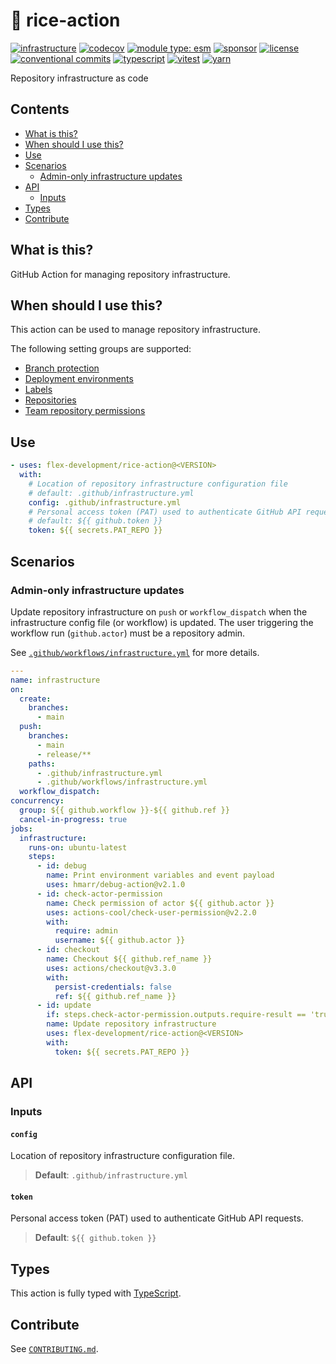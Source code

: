 # :rice: rice-action

[![infrastructure](https://github.com/flex-development/rice-action/actions/workflows/infrastructure.yml/badge.svg)](https://github.com/flex-development/rice-action/actions/workflows/infrastructure.yml)
[![codecov](https://codecov.io/gh/flex-development/rice-action/branch/main/graph/badge.svg?token=rtL6IuEtDK)](https://codecov.io/gh/flex-development/rice-action)
[![module type: esm](https://img.shields.io/badge/module%20type-esm-brightgreen)](https://github.com/voxpelli/badges-cjs-esm)
[![sponsor](https://img.shields.io/badge/sponsor-flex--development-blue.svg?logo=github)](https://github.com/sponsors/flex-development)
[![license](https://img.shields.io/github/license/flex-development/rice-action.svg)](LICENSE.md)
[![conventional commits](https://img.shields.io/badge/-conventional%20commits-fe5196?logo=conventional-commits&logoColor=ffffff)](https://conventionalcommits.org/)
[![typescript](https://img.shields.io/badge/-typescript-3178c6?logo=typescript&logoColor=ffffff)](https://typescriptlang.org/)
[![vitest](https://img.shields.io/badge/-vitest-6e9f18?style=flat&logo=vitest&logoColor=ffffff)](https://vitest.dev/)
[![yarn](https://img.shields.io/badge/-yarn-2c8ebb?style=flat&logo=yarn&logoColor=ffffff)](https://yarnpkg.com/)

Repository infrastructure as code

## Contents

- [What is this?](#what-is-this)
- [When should I use this?](#when-should-i-use-this)
- [Use](#use)
- [Scenarios](#scenarios)
  - [Admin-only infrastructure updates](#admin-only-infrastructure-updates)
- [API](#api)
  - [Inputs](#inputs)
- [Types](#types)
- [Contribute](#contribute)

## What is this?

GitHub Action for managing repository infrastructure.

## When should I use this?

This action can be used to manage repository infrastructure.

The following setting groups are supported:

- [Branch protection][1]
- [Deployment environments][2]
- [Labels][3]
- [Repositories][4]
- [Team repository permissions][5]

## Use

```yaml
- uses: flex-development/rice-action@<VERSION>
  with:
    # Location of repository infrastructure configuration file
    # default: .github/infrastructure.yml
    config: .github/infrastructure.yml
    # Personal access token (PAT) used to authenticate GitHub API requests
    # default: ${{ github.token }}
    token: ${{ secrets.PAT_REPO }}
```

## Scenarios

### Admin-only infrastructure updates

Update repository infrastructure on `push` or `workflow_dispatch` when the infrastructure config file (or workflow) is
updated. The user triggering the workflow run (`github.actor`) must be a repository admin.

See [`.github/workflows/infrastructure.yml`](.github/workflows/infrastructure.yml) for more details.

```yaml
---
name: infrastructure
on:
  create:
    branches:
      - main
  push:
    branches:
      - main
      - release/**
    paths:
      - .github/infrastructure.yml
      - .github/workflows/infrastructure.yml
  workflow_dispatch:
concurrency:
  group: ${{ github.workflow }}-${{ github.ref }}
  cancel-in-progress: true
jobs:
  infrastructure:
    runs-on: ubuntu-latest
    steps:
      - id: debug
        name: Print environment variables and event payload
        uses: hmarr/debug-action@v2.1.0
      - id: check-actor-permission
        name: Check permission of actor ${{ github.actor }}
        uses: actions-cool/check-user-permission@v2.2.0
        with:
          require: admin
          username: ${{ github.actor }}
      - id: checkout
        name: Checkout ${{ github.ref_name }}
        uses: actions/checkout@v3.3.0
        with:
          persist-credentials: false
          ref: ${{ github.ref_name }}
      - id: update
        if: steps.check-actor-permission.outputs.require-result == 'true'
        name: Update repository infrastructure
        uses: flex-development/rice-action@<VERSION>
        with:
          token: ${{ secrets.PAT_REPO }}
```

## API

### Inputs

#### `config`

Location of repository infrastructure configuration file.

> **Default**: `.github/infrastructure.yml`

#### `token`

Personal access token (PAT) used to authenticate GitHub API requests.

> **Default**: `${{ github.token }}`

## Types

This action is fully typed with [TypeScript][6].

## Contribute

See [`CONTRIBUTING.md`](CONTRIBUTING.md).

[1]: https://docs.github.com/rest/branches/branch-protection#update-branch-protection
[2]: https://docs.github.com/rest/deployments/environments#create-or-update-an-environment
[3]: https://docs.github.com/rest/issues/labels
[4]: https://docs.github.com/rest/repos/repos#update-a-repository
[5]: https://docs.github.com/rest/teams/teams#add-or-update-team-repository-permissions
[6]: https://www.typescriptlang.org/
